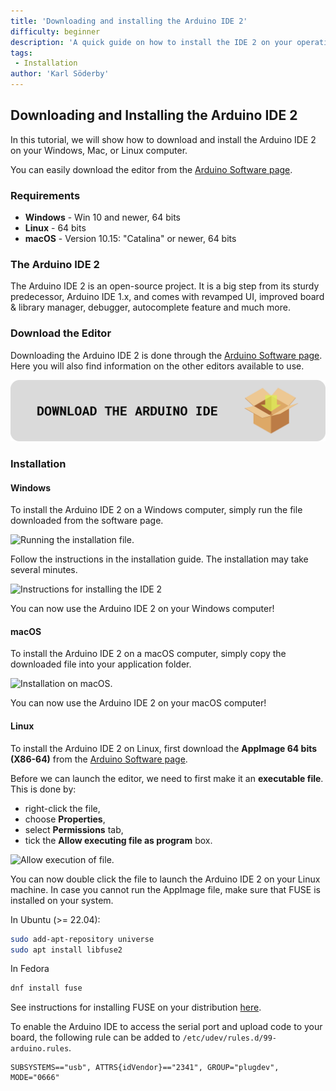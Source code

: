 ```yaml
---
title: 'Downloading and installing the Arduino IDE 2'
difficulty: beginner
description: 'A quick guide on how to install the IDE 2 on your operating system.'
tags:
 - Installation
author: 'Karl Söderby'
---
```


## Downloading and Installing the Arduino IDE 2

In this tutorial, we will show how to download and install the Arduino IDE 2 on your Windows, Mac, or Linux computer.

You can easily download the editor from the [Arduino Software page](https://www.arduino.cc/en/software). 

### Requirements

- **Windows** - Win 10 and newer, 64 bits
- **Linux** - 64 bits
- **macOS** - Version 10.15: "Catalina" or newer, 64 bits

### The Arduino IDE 2

The Arduino IDE 2 is an open-source project. It is a big step from its sturdy predecessor, Arduino IDE 1.x, and comes with revamped UI, improved board & library manager, debugger, autocomplete feature and much more. 

### Download the Editor

Downloading the Arduino IDE 2 is done through the [Arduino Software page](https://www.arduino.cc/en/software). Here you will also find information on the other editors available to use. 

[![ ](assets/download-ide.png)](https://www.arduino.cc/en/software)

### Installation

#### Windows

To install the Arduino IDE 2 on a Windows computer, simply run the file downloaded from the software page.

![Running the installation file.](assets/downloading-and-installing-img01.png)

Follow the instructions in the installation guide. The installation may take several minutes.

![Instructions for installing the IDE 2](assets/downloading-and-installing-img02.png)

You can now use the Arduino IDE 2 on your Windows computer!

#### macOS

To install the Arduino IDE 2 on a macOS computer, simply copy the downloaded file into your application folder. 

![Installation on macOS.](assets/downloading-and-installing-img03.png)

You can now use the Arduino IDE 2 on your macOS computer!

#### Linux 

To install the Arduino IDE 2 on Linux, first download the **AppImage 64 bits (X86-64)** from the [Arduino Software page](https://www.arduino.cc/en/software). 

Before we can launch the editor, we need to first make it an **executable file**. This is done by:
- right-click the file,
- choose **Properties**,
- select **Permissions** tab, 
- tick the **Allow executing file as program** box.

![Allow execution of file.](assets/linux-installation.gif)

You can now double click the file to launch the Arduino IDE 2 on your Linux machine. In case you cannot run the AppImage file, make sure that FUSE is installed on your system.

In Ubuntu (>= 22.04):
```bash
sudo add-apt-repository universe
sudo apt install libfuse2
```

In Fedora
```bash
dnf install fuse
```

See instructions for installing FUSE on your distribution [here](https://github.com/AppImage/AppImageKit/wiki/FUSE).

To enable the Arduino IDE to access the serial port and upload code to your board, the following rule can be added to `/etc/udev/rules.d/99-arduino.rules`. 
```
SUBSYSTEMS=="usb", ATTRS{idVendor}=="2341", GROUP="plugdev", MODE="0666"
```
